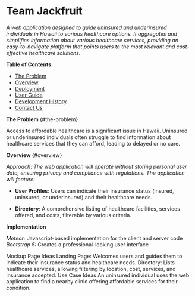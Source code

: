 # Team Jackfruit

*A web application designed to guide uninsured and underinsured individuals in Hawaii to various healthcare options. It aggregates and simplifies information about various healthcare services, providing an easy-to-navigate platform that points users to the most relevant and cost-effective healthcare solutions.*

**Table of Contents**

   - [The Problem](#the-problem)
   - [Overview](#overview)
   - [Deployment](#deployment)
   - [User Guide](#user-guide)
   - [Development History](#development-history)
   - [Contact Us](#contact-us)

**The Problem** {#the-problem}

Access to affordable healthcare is a significant issue in Hawaii. Uninsured or underinsured individuals often struggle to find information about healthcare services that they can afford, leading to delayed or no care.

**Overview** {#overview}

*Approach*: *The web application will operate without storing personal user data, ensuring privacy and compliance with regulations. The application will feature:*

* **User Profiles**: Users can indicate their insurance status (insured, uninsured, or underinsured) and their healthcare needs.

* **Directory**: A comprehensive listing of healthcare facilities, services offered, and costs, filterable by various criteria.

**Implementation**

*Meteor:* Javascript-based implementation for the client and server code  
*Bootstrap 5:* Creates a professional-looking user interface  




Mockup Page Ideas
Landing Page: Welcomes users and guides them to indicate their insurance status and healthcare needs.
Directory: Lists healthcare services, allowing filtering by location, cost, services, and insurance accepted.
Use Case Ideas
An uninsured individual uses the web application to find a nearby clinic offering affordable services for their condition.
